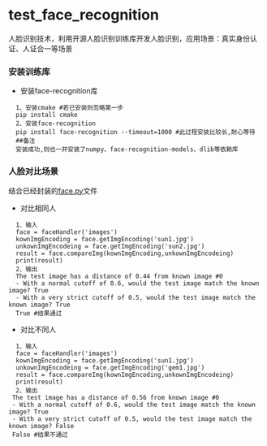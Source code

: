 # test_face_recognition
人脸识别技术，利用开源人脸识别训练库开发人脸识别，应用场景：真实身份认证、人证合一等场景
### 安装训练库
* 安装face-recognition库
```
  1、安装cmake #若已安装则忽略第一步
  pip install cmake
  2、安装face-recognition
  pip install face-recognition --timeout=1000 #此过程安装比较长,耐心等待
  ##备注
  安装成功,则也一并安装了numpy、face-recognition-models、dlib等依赖库
```
### 人脸对比场景

结合已经封装的[face.py](https://github.com/yuxxto56/test_face_recognition/blob/master/face.py)文件
* 对比相同人
 ```
   1、输入
   face = faceHandler('images')
   kownImgEncoding = face.getImgEncoding('sun1.jpg')
   unkownImgEncodeing = face.getImgEncoding('sun2.jpg')
   result = face.compareImg(kownImgEncoding,unkownImgEncodeing)
   print(result)
   2、输出
   The test image has a distance of 0.44 from known image #0
   - With a normal cutoff of 0.6, would the test image match the known image? True
   - With a very strict cutoff of 0.5, would the test image match the known image? True
   True #结果通过
 ```
* 对比不同人
 ```
   1、输入
   face = faceHandler('images')
   kownImgEncoding = face.getImgEncoding('sun1.jpg')
   unkownImgEncodeing = face.getImgEncoding('gem1.jpg')
   result = face.compareImg(kownImgEncoding,unkownImgEncodeing)
   print(result)
   2、输出
  The test image has a distance of 0.56 from known image #0
  - With a normal cutoff of 0.6, would the test image match the known image? True
  - With a very strict cutoff of 0.5, would the test image match the known image? False
  False #结果不通过
 ```
